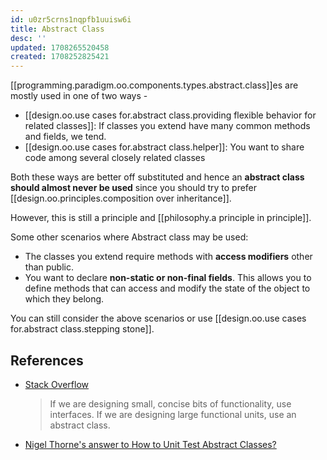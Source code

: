 ```yaml
---
id: u0zr5crns1nqpfb1uuisw6i
title: Abstract Class
desc: ''
updated: 1708265520458
created: 1708252825421
---
```


[[programming.paradigm.oo.components.types.abstract.class]]es are mostly used in one of two ways - 

- [[design.oo.use cases for.abstract class.providing flexible behavior for related classes]]: If classes you extend have many common methods and fields, we tend.
- [[design.oo.use cases for.abstract class.helper]]: You want to share code among several closely related classes

Both these ways are better off substituted and hence an **abstract class should almost never be used** since you should try to prefer [[design.oo.principles.composition over inheritance]].

However, this is still a principle and [[philosophy.a principle in principle]].

Some other scenarios where Abstract class may be used:

- The classes you extend require methods with **access modifiers** other than public.
- You want to declare **non-static or non-final fields**. This allows you to define methods that can access and modify the state of the object to which they belong.

You can still consider the above scenarios or use [[design.oo.use cases for.abstract class.stepping stone]].

## References


- [Stack Overflow](https://stackoverflow.com/questions/20193091/recommendations-for-abstract-classes-vs-interfaces#:~:text=If%20you%20are%20designing%20small,component%2C%20use%20an%20abstract%20class.)
    > If we are designing small, concise bits of functionality, use interfaces. If we are designing large functional units, use an abstract class.

- [Nigel Thorne's answer to How to Unit Test Abstract Classes?](https://stackoverflow.com/a/2947823/14318926)
